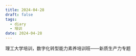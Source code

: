 ```yaml
---
title: 2024-04-28
draft: false
tags:
  - diary
  - 培训
date: 2024-04-28
---
```


理工大学培训，数字化转型能力素养培训班——新质生产力专题
